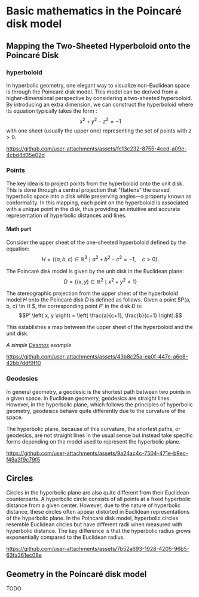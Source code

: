 # Basic mathematics in the Poincaré disk model

## Mapping the Two-Sheeted Hyperboloid onto the Poincaré Disk

### hyperboloid

In hyperbolic geometry, one elegant way to visualize non-Euclidean space is through the Poincaré disk model. This model can be derived from a higher-dimensional perspective by considering a two-sheeted hyperboloid. By introducing an extra dimension, we can construct the hyperboloid where its equation typically takes the form : $$x^2 + y^2 - z^2 = -1$$ with one sheet (usually the upper one) representing the set of points with $z > 0$. 

https://github.com/user-attachments/assets/fc13c232-8755-4ced-a09e-4cbd4d35e02d

### Points

The key idea is to project points from the hyperboloid onto the unit disk. This is done through a central projection that "flattens" the curved hyperbolic space into a disk while preserving angles—a property known as conformality. In this mapping, each point on the hyperboloid is associated with a unique point in the disk, thus providing an intuitive and accurate representation of hyperbolic distances and lines.

#### Math part

Consider the upper sheet of the one-sheeted hyperboloid defined by the equation:
$$H = \{ (a, b, c) \in \mathbb{R}^3 \mid a^2 + b^2 - c^2 = -1, \quad c > 0 \}.$$

The Poincaré disk model is given by the unit disk in the Euclidean plane:
$$D = \{ (x, y) \in \mathbb{R}^2 \mid x^2 + y^2 < 1 \}$$

The stereographic projection from the upper sheet of the hyperboloid model $H$ onto the Poincaré disk $D$ is defined as follows. Given a point $P(a, b, c) \in H $, the corresponding point $P'$ in the disk $D$ is:
$$P' \left( x, y \right) = \left( \frac{a}{c+1}, \frac{b}{c+1} \right).$$

This establishes a map between the upper sheet of the hyperboloid and the unit disk.

*A simple [Desmos](https://www.desmos.com/3d/nh9airbdob) example*

https://github.com/user-attachments/assets/43b8c25a-ea0f-447e-a6e8-42bb7ddf9f10

### Geodesies

In general geometry, a geodesic is the shortest path between two points in a given space. In Euclidean geometry, geodesics are straight lines. However, in the hyperbolic plane, which follows the principles of hyperbolic geometry, geodesics behave quite differently due to the curvature of the space.

The hyperbolic plane, because of this curvature, the shortest paths, or geodesics, are not straight lines in the usual sense but instead take specific forms depending on the model used to represent the hyperbolic plane.

https://github.com/user-attachments/assets/9a24ac4c-7504-471e-b9ec-f49a3f9c79f5

## Circles

Circles in the hyperbolic plane are also quite different from their Euclidean counterparts. A hyperbolic circle consists of all points at a fixed hyperbolic distance from a given center. However, due to the nature of hyperbolic distance, these circles often appear distorted in Euclidean representations of the hyperbolic plane. In the Poincaré disk model, hyperbolic circles resemble Euclidean circles but have different radii when measured with hyperbolic distance. The key difference is that the hyperbolic radius grows exponentially compared to the Euclidean radius.

https://github.com/user-attachments/assets/7b52a693-1928-4205-96b5-63fa361ec08e

## Geometry in the Poincaré disk model

TODO
